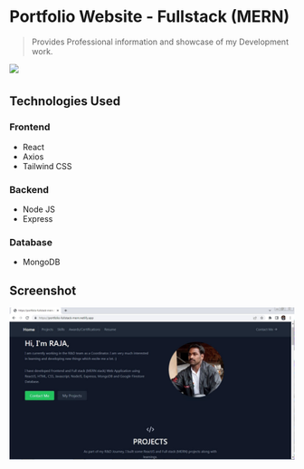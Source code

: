 # Portfolio Website - Fullstack (MERN)
> Provides Professional information and showcase of my Development work.
> 
<a href="https://raja1205.netlify.app/" target="_blank"><img src="https://img.shields.io/badge/Live%20Demo-007FFF?style=for-the-badge&logo=&logoColor=white" style="margin-bottom: 5px;" /></a>

## Technologies Used
### Frontend
- React
- Axios
- Tailwind CSS
### Backend
- Node JS
- Express
### Database
- MongoDB

## Screenshot
<img src="https://github.com/raja1205/assets/blob/main/portfolio.jpg" style="margin-bottom: 5px;" />

